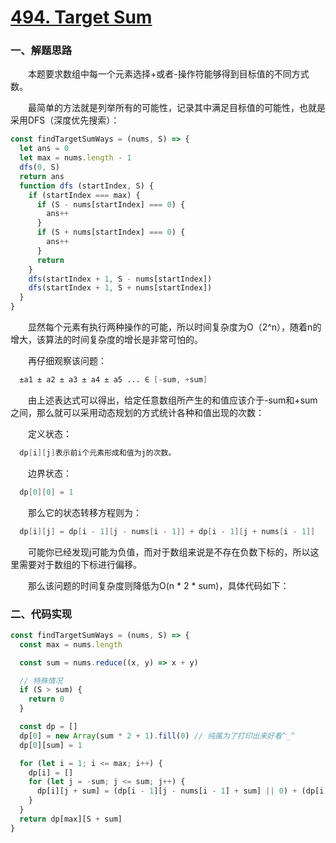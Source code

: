 # [494. Target Sum](https://leetcode.com/problems/target-sum/)

### 一、解题思路

  &emsp;&emsp;本题要求数组中每一个元素选择+或者-操作符能够得到目标值的不同方式数。

  &emsp;&emsp;最简单的方法就是列举所有的可能性，记录其中满足目标值的可能性，也就是采用DFS（深度优先搜索）：

```JavaScript
const findTargetSumWays = (nums, S) => {
  let ans = 0
  let max = nums.length - 1
  dfs(0, S)
  return ans
  function dfs (startIndex, S) {
    if (startIndex === max) {
      if (S - nums[startIndex] === 0) {
        ans++
      }
      if (S + nums[startIndex] === 0) {
        ans++
      }
      return
    }
    dfs(startIndex + 1, S - nums[startIndex])
    dfs(startIndex + 1, S + nums[startIndex])
  }
}
```

  &emsp;&emsp;显然每个元素有执行两种操作的可能，所以时间复杂度为O（2^n），随着n的增大，该算法的时间复杂度的增长是非常可怕的。

  &emsp;&emsp;再仔细观察该问题：

```s
  ±a1 ± a2 ± a3 ± a4 ± a5 ... ∈ [-sum, +sum]
```

  &emsp;&emsp;由上述表达式可以得出，给定任意数组所产生的和值应该介于-sum和+sum之间，那么就可以采用动态规划的方式统计各种和值出现的次数：

  &emsp;&emsp;定义状态：

```s
  dp[i][j]表示前i个元素形成和值为j的次数。
```

  &emsp;&emsp;边界状态：

```s
  dp[0][0] = 1
```

  &emsp;&emsp;那么它的状态转移方程则为：
    
```s
  dp[i][j] = dp[i - 1][j - nums[i - 1]] + dp[i - 1][j + nums[i - 1]]
```

  &emsp;&emsp;可能你已经发现j可能为负值，而对于数组来说是不存在负数下标的，所以这里需要对于数组的下标进行偏移。

  &emsp;&emsp;那么该问题的时间复杂度则降低为O(n * 2 * sum)，具体代码如下：

### 二、代码实现

```JavaScript
const findTargetSumWays = (nums, S) => {
  const max = nums.length

  const sum = nums.reduce((x, y) => x + y)

  // 特殊情况
  if (S > sum) {
    return 0
  }

  const dp = []
  dp[0] = new Array(sum * 2 + 1).fill(0) // 纯属为了打印出来好看^_^
  dp[0][sum] = 1

  for (let i = 1; i <= max; i++) {
    dp[i] = []
    for (let j = -sum; j <= sum; j++) {
      dp[i][j + sum] = (dp[i - 1][j - nums[i - 1] + sum] || 0) + (dp[i - 1][j + nums[i - 1] + sum] || 0)
    }
  }
  return dp[max][S + sum]
}
```